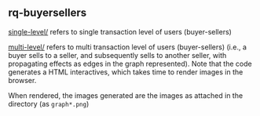 ## rq-buyersellers

[single-level/](./single-level/) refers to single transaction level of users (buyer-sellers)

[multi-level/](./multi-level/) refers to multi transaction level of users (buyer-sellers) (i.e., a buyer sells to a seller, and subsequently sells to another seller, with propagating effects as edges in the graph represented). Note that the code generates a HTML interactives, which takes time to render images in the browser. 

When rendered, the images generated are the images as attached in the directory (as `graph*.png`)